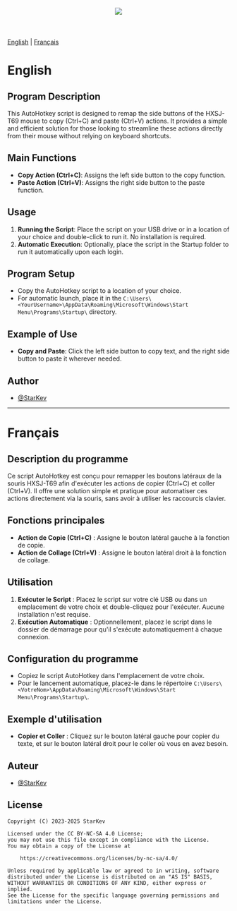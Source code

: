 <h1 align="center">
<br>
<a href="https://github.com/StarKev"><img src="sources/HXSJ-T69-QuickCopy.ico"></a>
<br>

<br>
</h1>

[English](#english) | [Français](#français)

# English

## Program Description

This AutoHotkey script is designed to remap the side buttons of the HXSJ-T69 mouse to copy (Ctrl+C) and paste (Ctrl+V) actions. It provides a simple and efficient solution for those looking to streamline these actions directly from their mouse without relying on keyboard shortcuts.

## Main Functions

- **Copy Action (Ctrl+C)**: Assigns the left side button to the copy function.
- **Paste Action (Ctrl+V)**: Assigns the right side button to the paste function.

## Usage

1. **Running the Script**: Place the script on your USB drive or in a location of your choice and double-click to run it. No installation is required.
2. **Automatic Execution**: Optionally, place the script in the Startup folder to run it automatically upon each login.

## Program Setup

- Copy the AutoHotkey script to a location of your choice.
- For automatic launch, place it in the `C:\Users\<YourUsername>\AppData\Roaming\Microsoft\Windows\Start Menu\Programs\Startup\` directory.

## Example of Use

- **Copy and Paste**: Click the left side button to copy text, and the right side button to paste it wherever needed.

## Author

- [@StarKev](https://github.com/StarKev)

---

# Français

## Description du programme

Ce script AutoHotkey est conçu pour remapper les boutons latéraux de la souris HXSJ-T69 afin d'exécuter les actions de copier (Ctrl+C) et coller (Ctrl+V). Il offre une solution simple et pratique pour automatiser ces actions directement via la souris, sans avoir à utiliser les raccourcis clavier.

## Fonctions principales

- **Action de Copie (Ctrl+C)** : Assigne le bouton latéral gauche à la fonction de copie.
- **Action de Collage (Ctrl+V)** : Assigne le bouton latéral droit à la fonction de collage.

## Utilisation

1. **Exécuter le Script** : Placez le script sur votre clé USB ou dans un emplacement de votre choix et double-cliquez pour l'exécuter. Aucune installation n'est requise.
2. **Exécution Automatique** : Optionnellement, placez le script dans le dossier de démarrage pour qu'il s'exécute automatiquement à chaque connexion.

## Configuration du programme

- Copiez le script AutoHotkey dans l'emplacement de votre choix.
- Pour le lancement automatique, placez-le dans le répertoire `C:\Users\<VotreNom>\AppData\Roaming\Microsoft\Windows\Start Menu\Programs\Startup\`.

## Exemple d'utilisation

- **Copier et Coller** : Cliquez sur le bouton latéral gauche pour copier du texte, et sur le bouton latéral droit pour le coller où vous en avez besoin.

## Auteur

- [@StarKev](https://github.com/StarKev)

## License

```text
Copyright (C) 2023-2025 StarKev

Licensed under the CC BY-NC-SA 4.0 License;
you may not use this file except in compliance with the License.
You may obtain a copy of the License at

    https://creativecommons.org/licenses/by-nc-sa/4.0/

Unless required by applicable law or agreed to in writing, software
distributed under the License is distributed on an "AS IS" BASIS,
WITHOUT WARRANTIES OR CONDITIONS OF ANY KIND, either express or implied.
See the License for the specific language governing permissions and
limitations under the License.
